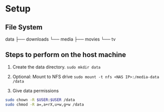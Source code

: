# Setup

## File System
data
├── downloads
└── media
     ├── movies
     └── tv

## Steps to perform on the host machine
1. Create the data directory.
`sudo mkdir data`
2. Optional: Mount to NFS drive
`sudo mount -t nfs <NAS IP>:/media-data /data`

3. Give data permissions
```bash
sudo chown -R $USER:$USER /data
sudo chmod -R a=,a+rX,u+w,g+w /data
```
